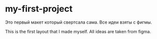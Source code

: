 # my-first-project

Это первый макет который свертсала сама. Все идеи взяты с фигмы.

This is the first layout that I made myself. All ideas are taken from figma.
